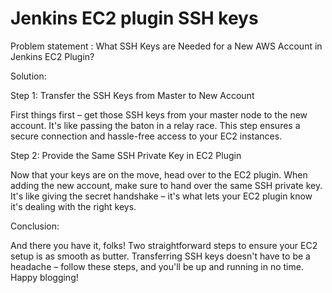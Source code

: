 # Jenkins EC2 plugin SSH keys

Problem statement : What SSH Keys are Needed for a New AWS Account in Jenkins EC2 Plugin?

Solution: 


Step 1: Transfer the SSH Keys from Master to New Account

First things first – get those SSH keys from your master node to the new account. It's like passing the baton in a relay race. This step ensures a secure connection and hassle-free access to your EC2 instances.

Step 2: Provide the Same SSH Private Key in EC2 Plugin

Now that your keys are on the move, head over to the EC2 plugin. When adding the new account, make sure to hand over the same SSH private key. It's like giving the secret handshake – it's what lets your EC2 plugin know it's dealing with the right keys.

Conclusion:

And there you have it, folks! Two straightforward steps to ensure your EC2 setup is as smooth as butter. Transferring SSH keys doesn't have to be a headache – follow these steps, and you'll be up and running in no time. Happy blogging!





